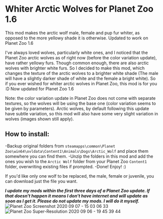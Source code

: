 # Whiter Arctic Wolves for Planet Zoo 1.6 #

This mod makes the arctic wolf male, female and pup fur whiter, as opposed to the more yellowy shade it is otherwise. Updated to work on Planet Zoo 1.6

I've always loved wolves, particularly white ones, and I noticed that the Planet Zoo arctic wolves as of right now (before the color variation update), have rather yellowy furs. Though common enough, there are also arctic wolves with brighter white furs. So I decided to make this mod, which changes the texture of the arctic wolves to a brighter white shade (The male will have a slightly darker shade of white and the female a bright white).
So if you ever wished for whiter arctic wolves in Planet Zoo, this mod is for you :D 
Now updated for Planet Zoo 1.6

Note: the color variation update in Planet Zoo does not come with separate textures, so the wolves will be using the base one (color variation seems to be given by parameters). Arctic wolves, by default following this update have subtle variation, so this mod will also have some very slight variation in wolves (images shown still apply).  

## **How to install:** ##
-Backup original folders from ```steamapps\common\Planet Zoo\win64\ovldata\Content1\Animals\Dogs\Arctic_Wolf```   and place them somewhere you can find them. 
-Unzip the folders in this mod and add the ones you wish to the ```Arctic Wolf``` folder from your Planet Zoo `Content1` folder, overwriting existing files if prompted. 
-Done! Enjoy! :) 

If you'd like only one wolf to be replaced, the male, female or juvenile, you can download just the file you want.

_**I update my mods within the first three days of a Planet Zoo update. If that doesn't happen it means I don't have internet and will update as soon as I get it. 
Please do not update my mods. I will do it myself.**_ 
![Planet Zoo Screenshot 2020 09 07 - 15 03 06 33](https://user-images.githubusercontent.com/81271936/124169632-1d431680-daaf-11eb-9aa0-77cf29d29ddf.png)
![Planet Zoo Super-Resolution 2020 09 06 - 19 45 39 44](https://user-images.githubusercontent.com/81271936/124169646-246a2480-daaf-11eb-9253-880b05302ad2.jpg)
